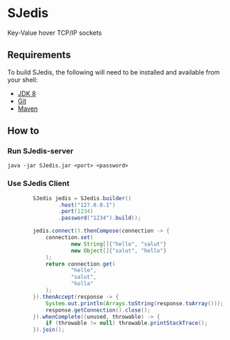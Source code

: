 # SJedis

Key-Value hover TCP/IP sockets

Requirements
-

To build SJedis, the following will need to be installed and available from your shell:

* [JDK 8](http://www.oracle.com/technetwork/java/javase/downloads/jdk8-downloads-2133151.html)
* [Git](https://git-scm.com)
* [Maven](https://maven.apache.org)

How to
-

### Run SJedis-server

```shell
java -jar SJedis.jar <port> <password> 
```

### Use SJedis Client

```java
        SJedis jedis = SJedis.builder()
                .host("127.0.0.1")
                .port(1234)
                .password("1234").build();

        jedis.connect().thenCompose(connection -> {
            connection.set(
                    new String[]{"hello", "salut"}
                    new Object[]{"salut", "hello"}
            );
            return connection.get(
                    "hello",
                    "salut",
                    "holla"
            );
        }).thenAccept(response -> {
            System.out.println(Arrays.toString(response.toArray()));
            response.getConnection().close();
        }).whenComplete((unused, throwable) -> {
            if (throwable != null) throwable.printStackTrace();
        }).join();
```
